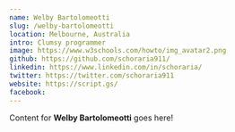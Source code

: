 ```yaml
---
name: Welby Bartolomeotti
slug: /welby-bartolomeotti
location: Melbourne, Australia
intro: Clumsy programmer
image: https://www.w3schools.com/howto/img_avatar2.png
github: https://github.com/schoraria911/
linkedin: https://www.linkedin.com/in/schoraria/
twitter: https://twitter.com/schoraria911
website: https://script.gs/
facebook: 
---
```

Content for **Welby Bartolomeotti** goes here!